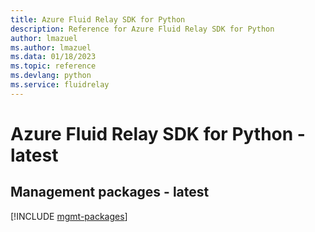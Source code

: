 ```yaml
---
title: Azure Fluid Relay SDK for Python
description: Reference for Azure Fluid Relay SDK for Python
author: lmazuel
ms.author: lmazuel
ms.data: 01/18/2023
ms.topic: reference
ms.devlang: python
ms.service: fluidrelay
---
```

# Azure Fluid Relay SDK for Python - latest

## Management packages - latest
[!INCLUDE [mgmt-packages](fluid-relay-mgmt-index.md)]
